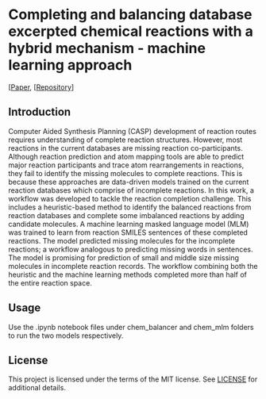 # Completing and balancing database excerpted chemical reactions with a hybrid mechanism - machine learning approach

[[Paper](https://pubs.acs.org/doi/10.1021/acsomega.4c00262),
[[Repository](https://github.com/chonghuanzhang/balancing_rxn)]

## Introduction
Computer Aided Synthesis Planning (CASP) development of reaction routes requires understanding of complete reaction structures. However, most reactions in the current databases are missing reaction co-participants. Although reaction prediction and atom mapping tools are able to predict major reaction participants and trace atom rearrangements in reactions, they fail to identify the missing molecules to complete reactions. This is because these approaches are data-driven models trained on the current reaction databases which comprise of incomplete reactions. In this work, a workflow was developed to tackle the reaction completion challenge. This includes a heuristic-based method to identify the balanced reactions from reaction databases and complete some imbalanced reactions by adding candidate molecules. A machine learning masked language model (MLM) was trained to learn from reaction SMILES sentences of these completed reactions. The model predicted missing molecules for the incomplete reactions; a workflow analogous to predicting missing words in sentences. The model is promising for prediction of small and middle size missing molecules in incomplete reaction records. The workflow combining both the heuristic and the machine learning methods completed more than half of the entire reaction space.

## Usage
Use the .ipynb notebook files under chem_balancer and chem_mlm folders to run the two models respectively.

## License

This project is licensed under the terms of the MIT license. See [LICENSE](https://github.com/chonghuanzhang/balancing_rxn/blob/main/LICENSE) for additional details.


